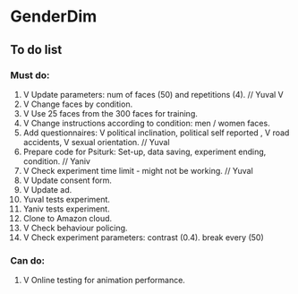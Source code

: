 # GenderDim

## To do list
### Must do:
1. V Update parameters: num of faces (50) and repetitions (4). // Yuval  V
2. V Change faces by condition.
3. V Use 25 faces from the 300 faces for training.
4. V Change instructions according to condition: men / women faces.
5. Add questionnaires: V political inclination, political self reported , V road accidents, V sexual orientation. // Yuval
6. Prepare code for Psiturk: Set-up, data saving, experiment ending, condition. // Yaniv
7. V Check experiment time limit - might not be working. // Yuval
8. V Update consent form.
9. V Update ad.
10. Yuval tests experiment.
11. Yaniv tests experiment.
12. Clone to Amazon cloud.
13. V Check behaviour policing.
14. V Check experiment parameters: contrast (0.4). break every (50)

### Can do:
1. V Online testing for animation performance.
